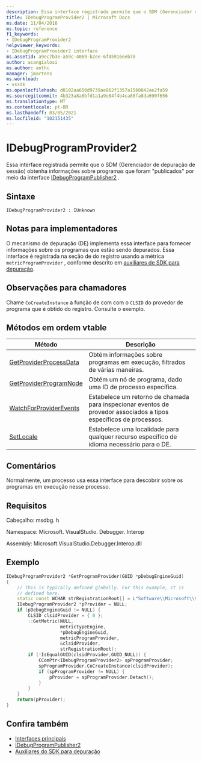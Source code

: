 ```yaml
---
description: Essa interface registrada permite que o SDM (Gerenciador de depuração de sessão) obtenha informações sobre programas que foram publicados por meio da interface IDebugProgramPublisher2.
title: IDebugProgramProvider2 | Microsoft Docs
ms.date: 11/04/2016
ms.topic: reference
f1_keywords:
- IDebugProgramProvider2
helpviewer_keywords:
- IDebugProgramProvider2 interface
ms.assetid: a9ec7b3e-a59c-4069-b2ee-6f45916eeb78
author: acangialosi
ms.author: anthc
manager: jmartens
ms.workload:
- vssdk
ms.openlocfilehash: d0102aa650d9739ae862f1357a1560842ae2fa59
ms.sourcegitcommit: 4b323a8a8bfd1a1a9e84f4b4ca88fa8da690f656
ms.translationtype: MT
ms.contentlocale: pt-BR
ms.lasthandoff: 03/05/2021
ms.locfileid: "102151435"
---
```

# <a name="idebugprogramprovider2"></a>IDebugProgramProvider2
Essa interface registrada permite que o SDM (Gerenciador de depuração de sessão) obtenha informações sobre programas que foram "publicados" por meio da interface [IDebugProgramPublisher2](../../../extensibility/debugger/reference/idebugprogrampublisher2.md) .

## <a name="syntax"></a>Sintaxe

```
IDebugProgramProvider2 : IUnknown
```

## <a name="notes-for-implementers"></a>Notas para implementadores
O mecanismo de depuração (DE) implementa essa interface para fornecer informações sobre os programas que estão sendo depurados. Essa interface é registrada na seção de do registro usando a métrica `metricProgramProvider` , conforme descrito em [auxiliares de SDK para depuração](../../../extensibility/debugger/reference/sdk-helpers-for-debugging.md).

## <a name="notes-for-callers"></a>Observações para chamadores
Chame `CoCreateInstance` a função de com com o `CLSID` do provedor de programa que é obtido do registro. Consulte o exemplo.

## <a name="methods-in-vtable-order"></a>Métodos em ordem vtable

|Método|Descrição|
|------------|-----------------|
|[GetProviderProcessData](../../../extensibility/debugger/reference/idebugprogramprovider2-getproviderprocessdata.md)|Obtém informações sobre programas em execução, filtrados de várias maneiras.|
|[GetProviderProgramNode](../../../extensibility/debugger/reference/idebugprogramprovider2-getproviderprogramnode.md)|Obtém um nó de programa, dado uma ID de processo específica.|
|[WatchForProviderEvents](../../../extensibility/debugger/reference/idebugprogramprovider2-watchforproviderevents.md)|Estabelece um retorno de chamada para inspecionar eventos de provedor associados a tipos específicos de processos.|
|[SetLocale](../../../extensibility/debugger/reference/idebugprogramprovider2-setlocale.md)|Estabelece uma localidade para qualquer recurso específico de idioma necessário para o DE.|

## <a name="remarks"></a>Comentários
Normalmente, um processo usa essa interface para descobrir sobre os programas em execução nesse processo.

## <a name="requirements"></a>Requisitos
Cabeçalho: msdbg. h

Namespace: Microsoft. VisualStudio. Debugger. Interop

Assembly: Microsoft.VisualStudio.Debugger.Interop.dll

## <a name="example"></a>Exemplo

```cpp
IDebugProgramProvider2 *GetProgramProvider(GUID *pDebugEngineGuid)
{
    // This is typically defined globally. For this example, it is
    // defined here.
    static const WCHAR strRegistrationRoot[] = L"Software\\Microsoft\\VisualStudio\\8.0Exp";
    IDebugProgramProvider2 *pProvider = NULL;
    if (pDebugEngineGuid != NULL) {
        CLSID clsidProvider = { 0 };
        ::GetMetric(NULL,
                    metrictypeEngine,
                    *pDebugEngineGuid,
                    metricProgramProvider,
                    &clsidProvider,
                    strRegistrationRoot);
        if (!IsEqualGUID(clsidProvider,GUID_NULL)) {
            CComPtr<IDebugProgramProvider2> spProgramProvider;
            spProgramProvider.CoCreateInstance(clsidProvider);
            if (spProgramProvider != NULL) {
                pProvider = spProgramProvider.Detach();
            }
        }
    }
    return(pProvider);
}
```

## <a name="see-also"></a>Confira também
- [Interfaces principais](../../../extensibility/debugger/reference/core-interfaces.md)
- [IDebugProgramPublisher2](../../../extensibility/debugger/reference/idebugprogrampublisher2.md)
- [Auxiliares do SDK para depuração](../../../extensibility/debugger/reference/sdk-helpers-for-debugging.md)
